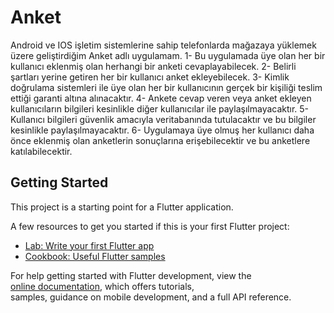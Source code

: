 
# Anket

Android ve IOS işletim sistemlerine sahip telefonlarda mağazaya yüklemek üzere geliştirdiğim Anket adlı uygulamam.
1- Bu uygulamada üye olan her bir kullanıcı eklenmiş olan herhangi bir anketi cevaplayabilecek.
2- Belirli şartları yerine getiren her bir kullanıcı anket ekleyebilecek.
3- Kimlik doğrulama sistemleri ile üye olan her bir kullanıcının gerçek bir kişiliği teslim ettiği garanti altına alınacaktır.
4- Ankete cevap veren veya anket ekleyen kullanıcıların bilgileri kesinlikle diğer kullanıcılar ile paylaşılmayacaktır.
5- Kullanıcı bilgileri güvenlik amacıyla veritabanında tutulacaktır ve bu bilgiler kesinlikle paylaşılmayacaktır.
6- Uygulamaya üye olmuş her kullanıcı daha önce eklenmiş olan anketlerin sonuçlarına erişebilecektir ve bu anketlere katılabilecektir.




## Getting Started  

This project is a starting point for a Flutter application.  

A few resources to get you started if this is your first Flutter project:  

- [Lab: Write your first Flutter app](https://docs.flutter.dev/get-started/codelab)  
- [Cookbook: Useful Flutter samples](https://docs.flutter.dev/cookbook)  

For help getting started with Flutter development, view the  
[online documentation](https://docs.flutter.dev/), which offers tutorials,  
samples, guidance on mobile development, and a full API reference.  
